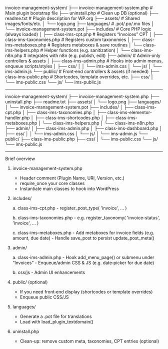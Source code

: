 invoice-management-system/
├── invoice-management-system.php        # Main plugin bootstrap file
├── uninstall.php                        # Clean up DB (optional)
├── readme.txt                           # Plugin description for WP.org
├── assets/                              # Shared images/fonts/etc.
│   └── logo.png
├── languages/                           # .pot/.po/.mo files
│   └── invoice-management-system.pot
├── includes/                            # Core PHP logic (always loaded)
│   ├── class-ims-cpt.php                # Registers “Invoices” CPT
│   ├── class-ims-taxonomies.php         # Registers custom taxonomies
│   ├── class-ims-metaboxes.php          # Registers metaboxes & save routines
│   └── class-ims-helpers.php            # Helper functions (e.g. sanitization)
│   └── class-ims-n8n.php                # integrates with n8n (e.g. publish, edit)
├── admin/                               # Admin‑only controllers & assets
│   ├── class-ims-admin.php              # Hooks into admin menus, enqueue scripts/styles
│   ├── css/
│   │   └── ims-admin.css
│   └── js/
│       └── ims-admin.js
└── public/                              # Front‑end controllers & assets (if needed)
    ├── class-ims-public.php             # Shortcodes, template overrides, etc.
    ├── css/
    │   └── ims-public.css
    └── js/
        └── ims-public.js

------------------------------------------------------------------------------------------------------------

invoice-management-system/
├── invoice-management-system.php
├── uninstall.php
├── readme.txt
├── assets/
│   └── logo.png
├── languages/
│   └── invoice-management-system.pot
├── includes/
│   ├── class-ims-cpt.php
│   ├── class-ims-taxonomies.php
│   ├── class-ims-elementor-handler.php
│   ├── class-ims-shortcodes.php
│   ├── class-ims-metaboxes.php
│   └── class-ims-helpers.php
│   └── class-ims-n8n.php
├── admin/
│   ├── class-ims-admin.php
│   ├── class-ims-dashboard.php
│   ├── css/
│   │   └── ims-admin.css
│   └── js/
│       └── ims-admin.js
└── public/
    ├── class-ims-public.php
    ├── css/
    │   └── ims-public.css
    └── js/
        └── ims-public.js

------------------------------------------------------------------------------------------------------------


Brief overview

1. invoice-management-system.php
    - Header comment (Plugin Name, URI, Version, etc.)
    - require_once your core classes
    - Instantiate main classes to hook into WordPress

2. includes/

    a. class-ims-cpt.php
        - register_post_type( 'invoice', … )

    b. class-ims-taxonomies.php
        - e.g. register_taxonomy( 'invoice-status', 'invoice', … )

    c. class-ims-metaboxes.php
        - Add metaboxes for invoice fields (e.g. amount, due date)
        - Handle save_post to persist update_post_meta()

3. admin/

    a. class-ims-admin.php
        - Hook add_menu_page() or submenu under “Invoices”
        - Enqueue/admin CSS & JS (e.g. date‑picker for due date)

    b. css/js
        - Admin UI enhancements

4. public/ (optional)
    - If you need front‑end display (shortcodes or template overrides)
    - Enqueue public CSS/JS

5. languages/
    - Generate a .pot file for translations
    - Load with load_plugin_textdomain()

6. uninstall.php
    - Clean-up: remove custom meta, taxonomies, CPT entries (optional)